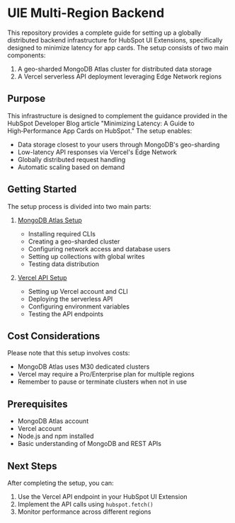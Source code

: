 # UIE Multi-Region Backend

This repository provides a complete guide for setting up a globally distributed backend infrastructure for HubSpot UI Extensions, specifically designed to minimize latency for app cards. The setup consists of two main components:

1. A geo-sharded MongoDB Atlas cluster for distributed data storage
2. A Vercel serverless API deployment leveraging Edge Network regions

## Purpose

This infrastructure is designed to complement the guidance provided in the HubSpot Developer Blog article "Minimizing Latency: A Guide to High‑Performance App Cards on HubSpot." The setup enables:

- Data storage closest to your users through MongoDB's geo-sharding
- Low-latency API responses via Vercel's Edge Network
- Globally distributed request handling
- Automatic scaling based on demand


## Getting Started

The setup process is divided into two main parts:

1. [MongoDB Atlas Setup](./mongodb-atlas/README.md)
   - Installing required CLIs
   - Creating a geo-sharded cluster
   - Configuring network access and database users
   - Setting up collections with global writes
   - Testing data distribution

2. [Vercel API Setup](./vercel/README.md)
   - Setting up Vercel account and CLI
   - Deploying the serverless API
   - Configuring environment variables
   - Testing the API endpoints

## Cost Considerations

Please note that this setup involves costs:
- MongoDB Atlas uses M30 dedicated clusters
- Vercel may require a Pro/Enterprise plan for multiple regions
- Remember to pause or terminate clusters when not in use

## Prerequisites

- MongoDB Atlas account
- Vercel account
- Node.js and npm installed
- Basic understanding of MongoDB and REST APIs

## Next Steps

After completing the setup, you can:
1. Use the Vercel API endpoint in your HubSpot UI Extension
2. Implement the API calls using `hubspot.fetch()`
3. Monitor performance across different regions


